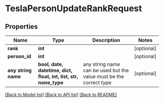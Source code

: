 # TeslaPersonUpdateRankRequest


## Properties
Name | Type | Description | Notes
------------ | ------------- | ------------- | -------------
**rank** | **int** |  | [optional] 
**person_id** | **int** |  | [optional] 
**any string name** | **bool, date, datetime, dict, float, int, list, str, none_type** | any string name can be used but the value must be the correct type | [optional]

[[Back to Model list]](../README.md#documentation-for-models) [[Back to API list]](../README.md#documentation-for-api-endpoints) [[Back to README]](../README.md)


